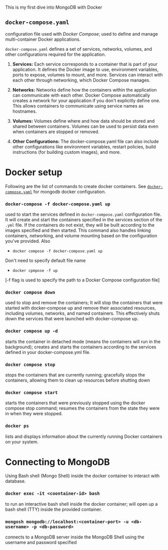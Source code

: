 This is my first dive into MongoDB with Docker

## `docker-compose.yaml`

configuration file used with *Docker Compose*; used to define and manage multi-container Docker applications.

`docker-compose.yaml` defines a set of services, networks, volumes, and other configurations required for the application. 

1. **Services:** Each service corresponds to a container that is part of your application. It defines the Docker image to use, environment variables, ports to expose, volumes to mount, and more. Services can interact with each other through networking, which Docker Compose manages.

2. **Networks:** Networks define how the containers within the application can communicate with each other. Docker Compose automatically creates a network for your application if you don't explicitly define one. This allows containers to communicate using service names as hostnames.

3. **Volumes:** Volumes define where and how data should be stored and shared between containers. Volumes can be used to persist data even when containers are stopped or removed.

4. **Other Configurations:** The docker-compose.yaml file can also include other configurations like environment variables, restart policies, build instructions (for building custom images), and more.

# Docker setup
Following are the list of commands to create docker containers. See [`docker-compose.yaml`]() for mongodb docker configuration.

### `docker-compose -f docker-compose.yaml up`

used to start the services defined in `docker-compose.yaml` configuration file. It will create and start the containers specified in the services section of the `.yml` file. If the containers do not exist, they will be built according to the images specified and then started. This command also handles linking containers, networking, and volume mounting based on the configuration you've provided. Also 

- `docker compose -f docker-compose.yaml up`

Don't need to specify default file name

- `docker cpmpose -f up`

[-f flag is used to specify the path to a Docker Compose configuration file]

### `docker compose down`

used to stop and remove the containers; It will stop the containers that were started with docker-compose up and remove their associated resources, including volumes, networks, and named containers. This effectively shuts down the services that were launched with docker-compose up.

### `docker compose up -d`

starts the container in detached mode (means the containers will run in the background); creates and starts the containers according to the services defined in your docker-compose.yml file.

### `docker compose stop`

stops the containers that are currently running; gracefully stops the containers, allowing them to clean up resources before shutting down

### `docker compose start`

starts the containers that were previously stopped using the docker compose stop command; resumes the containers from the state they were in when they were stopped.

### `docker ps`

lists and displays information about the currently running Docker containers on your system.

# Connecting to MongoDB
Using Bash shell (Mongo Shell) inside the docker container to interact with database.

### `docker exec -it <coontainer-id> bash`

to run an interactive bash shell inside the docker container; will open up a bash shell (TTY) inside the provided container.

### `mongosh mongodb://localhost:<container-port> -u <db-username> -p <db-password>`

connects to a MongoDB server inside the MongoDB Shell using the username and password specified